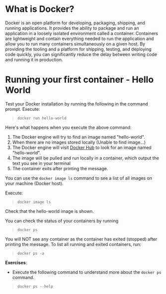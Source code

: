 # What is Docker?

Docker is an open platform for developing, packaging, shipping, and running applications. It provides the ability to package and run an application in a loosely isolated environment called a container. Containers are lightweight and contain everything needed to run the application and allow you to run many containers simultaneously on a given host. By providing the tooling and a platform for shipping, testing, and deploying code quickly, you can significantly reduce the delay between writing code and running it in production.

# Running your first container - Hello World 

Test your Docker installation by running the following in the command prompt. Execute:
> `docker run hello-world`

Here's what happens when you execute the above command:
1. The Docker engine will try to find an image named "hello-world". 
2. When there are no images stored locally (Unable to find image...)
3. The Docker engine will visit [Docker Hub](https://hub.docker.com/) to look for an image named "hello-world".
4. The image will be pulled and run locally in a container, which output the text you see in your terminal
5. The container exits after printing the message.

You can use the `docker image ls` command to see a list of all images on your machine (Docker host). 

Execute: 

> `docker image ls`

Check that the hello-world image is shown.

You can check the status of your containers by running
> `docker ps`

You will NOT see any container as the container has exited (stopped) after printing the message. 
To list all running and exited containers, run:

> `docker ps -a`

**Exercises**: 
* Execute the following command to understand more about the `docker ps` command.
> `docker ps --help`

<br/>

